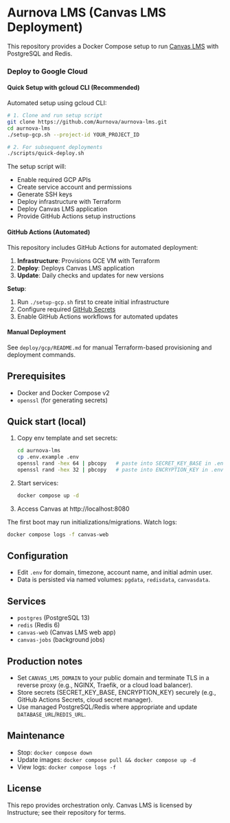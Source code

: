 # Aurnova LMS (Canvas LMS Deployment)

This repository provides a Docker Compose setup to run [Canvas LMS](https://github.com/instructure/canvas-lms) with PostgreSQL and Redis.

### Deploy to Google Cloud

#### Quick Setup with gcloud CLI (Recommended)
Automated setup using gcloud CLI:

```bash
# 1. Clone and run setup script
git clone https://github.com/Aurnova/aurnova-lms.git
cd aurnova-lms
./setup-gcp.sh --project-id YOUR_PROJECT_ID

# 2. For subsequent deployments
./scripts/quick-deploy.sh
```

The setup script will:
- Enable required GCP APIs
- Create service account and permissions
- Generate SSH keys
- Deploy infrastructure with Terraform
- Deploy Canvas LMS application
- Provide GitHub Actions setup instructions

#### GitHub Actions (Automated)
This repository includes GitHub Actions for automated deployment:

1. **Infrastructure**: Provisions GCE VM with Terraform
2. **Deploy**: Deploys Canvas LMS application  
3. **Update**: Daily checks and updates for new versions

**Setup**:
1. Run `./setup-gcp.sh` first to create initial infrastructure
2. Configure required [GitHub Secrets](.github/SECRETS.md)
3. Enable GitHub Actions workflows for automated updates

#### Manual Deployment
See `deploy/gcp/README.md` for manual Terraform-based provisioning and deployment commands.

## Prerequisites
- Docker and Docker Compose v2
- `openssl` (for generating secrets)

## Quick start (local)
1. Copy env template and set secrets:
   ```bash
   cd aurnova-lms
   cp .env.example .env
   openssl rand -hex 64 | pbcopy   # paste into SECRET_KEY_BASE in .env
   openssl rand -hex 32 | pbcopy   # paste into ENCRYPTION_KEY in .env
   ```
2. Start services:
   ```bash
   docker compose up -d
   ```
3. Access Canvas at http://localhost:8080

The first boot may run initializations/migrations. Watch logs:
```bash
docker compose logs -f canvas-web
```

## Configuration
- Edit `.env` for domain, timezone, account name, and initial admin user.
- Data is persisted via named volumes: `pgdata`, `redisdata`, `canvasdata`.

## Services
- `postgres` (PostgreSQL 13)
- `redis` (Redis 6)
- `canvas-web` (Canvas LMS web app)
- `canvas-jobs` (background jobs)

## Production notes
- Set `CANVAS_LMS_DOMAIN` to your public domain and terminate TLS in a reverse proxy (e.g., NGINX, Traefik, or a cloud load balancer).
- Store secrets (SECRET_KEY_BASE, ENCRYPTION_KEY) securely (e.g., GitHub Actions Secrets, cloud secret manager).
- Use managed PostgreSQL/Redis where appropriate and update `DATABASE_URL`/`REDIS_URL`.

## Maintenance
- Stop: `docker compose down`
- Update images: `docker compose pull && docker compose up -d`
- View logs: `docker compose logs -f`

## License
This repo provides orchestration only. Canvas LMS is licensed by Instructure; see their repository for terms.
